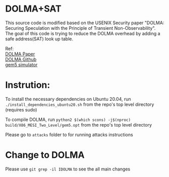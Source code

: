 # DOLMA+SAT



This source code is modified based on the USENIX Security paper "DOLMA:
Securing Speculation with the Principle of Transient Non-Observability". The goal of this code is trying to reduce the DOLMA overhead by adding a safe address(SAT) look up table. 

Ref: \
[DOLMA Paper](https://www.kevinloughlin.org/dolma.pdf) \
[DOLMA Github](https://github.com/efeslab/dolma.git) \
[gem5 simulator](https://github.com/gem5/gem5)


# Instrution:
To install the necessary dependencies on Ubuntu 20.04, run `./install_dependencies_ubuntu20.sh` from the repo's top level directory (requires sudo)

To compile DOLMA, run `python2 $(which scons) -j$(nproc) build/X86_MESI_Two_Level/gem5.opt` from the repo's top level directory

Please go to `attacks` folder to for running attacks instructions

# Change to DOLMA
Please use `git grep -il IDOLMA` to see the all main changes
